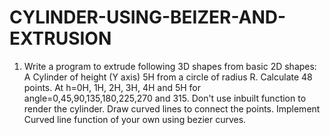 # CYLINDER-USING-BEIZER-AND-EXTRUSION
1. Write a program to extrude following 3D shapes from basic 2D shapes:         A Cylinder of height (Y axis) 5H from a circle of radius R. Calculate 48 points. At h=0H, 1H, 2H, 3H, 4H and 5H   for angle=0,45,90,135,180,225,270 and 315.         Don't use inbuilt function to render the cylinder. Draw curved lines to connect the points. Implement Curved line function of your own using bezier curves.

